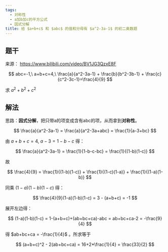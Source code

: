 ```yaml
---
tags:
  - 对称性
  - a加b加c的平方公式
  - 因式分解
title: 给 $a+b+c$ 和 $abc$ 的值和分母有 $a^2-3a-1$ 的初二奥数题
---
```

## 题干

来源： https://www.bilibili.com/video/BV1JG3QzxE8F

$$
abc=-1,\ a+b+c=4,\ \frac{a}{a^2-3a-1} + \frac{b}{b^2-3b-1} + \frac{c}{c^2-3c-1}=\frac{4}{9}
$$

求 $a^2+b^2+c^2$

## 解法

思路：**因式分解**，把只带a的项变成含有abc的项，从而拿到**对称性**。

$$
\frac{a}{a^2-3a-1} = \frac{a}{a^2-3a+abc} = \frac{1}{a-3+bc}
$$

由 $a+b+c=4,\ a-3=1-b-c$ 得：

$$
\frac{a}{a^2-3a-1} = \frac{1}{1-b-c-bc} = \frac{1}{(1-b)(1-c)}
$$

故

$$
\frac{4}{9} = \frac{1}{(1-b)(1-c)} + \frac{1}{(1-c)(1-a)} + \frac{1}{(1-a)(1-b)}
$$

同乘 $(1-a)(1-b)(1-c)$ 得：

$$
\frac{4}{9}(1-a)(1-b)(1-c) = 3 - (a+b+c) = -1
$$

展开左边得：

$$
(1-a)(1-b)(1-c) = 1-(a+b+c)+(ab+bc+ca)-abc = ab+bc+ca-2 = -\frac{9}{4}
$$

得 $ab+bc+ca = -\frac{1}{4}$ 。所求等于

$$
(a+b+c)^2 - 2(ab+bc+ca) = 16+2*\frac{1}{4} = \frac{33}{2}
$$